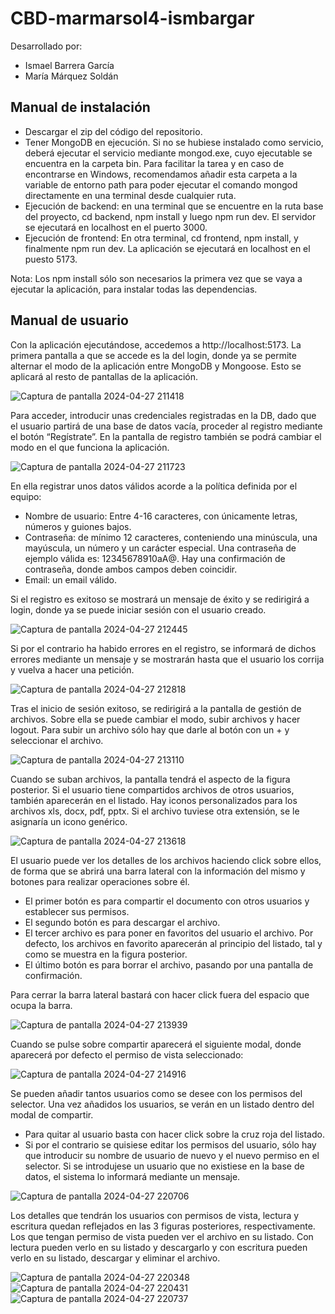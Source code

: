 # CBD-marmarsol4-ismbargar

Desarrollado por: 
- Ismael Barrera García
- María Márquez Soldán

## Manual de instalación

- Descargar el zip del código del repositorio.
- Tener MongoDB en ejecución. Si no se hubiese instalado como servicio, deberá ejecutar el servicio mediante mongod.exe, cuyo ejecutable se encuentra en la carpeta bin. Para facilitar la tarea y en caso de encontrarse en Windows, recomendamos añadir esta carpeta a la variable de entorno path para poder ejecutar el comando mongod directamente en una terminal desde cualquier ruta.
- Ejecución de backend: en una terminal que se encuentre en la ruta base del proyecto, cd backend, npm install y luego npm run dev. El servidor se ejecutará en localhost en el puerto 3000. 
- Ejecución de frontend: En otra terminal, cd frontend, npm install, y finalmente npm run dev. La aplicación se ejecutará en localhost en el puesto 5173. 

Nota: Los npm install sólo son necesarios la primera vez que se vaya a ejecutar la aplicación, para instalar todas las dependencias. 

## Manual de usuario

Con la aplicación ejecutándose, accedemos a http://localhost:5173. La primera pantalla a que se accede es la del login, donde ya se permite alternar el modo de la aplicación entre MongoDB y Mongoose. Esto se aplicará al resto de pantallas de la aplicación. 

![Captura de pantalla 2024-04-27 211418](https://github.com/marmarsol4/CBD-marmarsol4-ismbargar/assets/72874394/b9091ac9-04e8-46f2-af89-d2586217893f)

Para acceder, introducir unas credenciales registradas en la DB, dado que el usuario partirá de una base de datos vacía, proceder al registro mediante el botón “Regístrate”. En la pantalla de registro también se podrá cambiar el modo en el que funciona la aplicación.

![Captura de pantalla 2024-04-27 211723](https://github.com/marmarsol4/CBD-marmarsol4-ismbargar/assets/72874394/2d0cf639-bed8-47b5-85ca-158edfcd07b9)

En ella registrar unos datos válidos acorde a la política definida por el equipo:
- Nombre de usuario: Entre 4-16 caracteres, con únicamente letras, números y guiones bajos.
- Contraseña: de mínimo 12 caracteres, conteniendo una minúscula, una mayúscula, un número y un carácter especial. Una contraseña de ejemplo válida es: 12345678910aA@. Hay una confirmación de contraseña, donde ambos campos deben coincidir. 
- Email: un email válido. 

Si el registro es exitoso se mostrará un mensaje de éxito y se redirigirá a login, donde ya se puede iniciar sesión con el usuario creado.  

![Captura de pantalla 2024-04-27 212445](https://github.com/marmarsol4/CBD-marmarsol4-ismbargar/assets/72874394/17c9a004-2134-4556-8562-a870086f923b)

Si por el contrario ha habido errores en el registro, se informará de dichos errores mediante un mensaje y se mostrarán hasta que el usuario los corrija y vuelva a hacer una petición. 

![Captura de pantalla 2024-04-27 212818](https://github.com/marmarsol4/CBD-marmarsol4-ismbargar/assets/72874394/eb36d9a5-2311-4922-a662-c24eb29c65af)

Tras el inicio de sesión exitoso, se redirigirá a la pantalla de gestión de archivos. Sobre ella se puede cambiar el modo, subir archivos y hacer logout. Para subir un archivo sólo hay que darle al botón con un + y seleccionar el archivo.

![Captura de pantalla 2024-04-27 213110](https://github.com/marmarsol4/CBD-marmarsol4-ismbargar/assets/72874394/ebd4341f-ddf9-4136-a41c-d2535450ad5d)

Cuando se suban archivos, la pantalla tendrá el aspecto de la figura posterior. Si el usuario tiene compartidos archivos de otros usuarios, también aparecerán en el listado. Hay iconos personalizados para los archivos xls, docx, pdf, pptx. Si el archivo tuviese otra extensión, se le asignaría un icono genérico.  

![Captura de pantalla 2024-04-27 213618](https://github.com/marmarsol4/CBD-marmarsol4-ismbargar/assets/72874394/0ca3f87e-9c62-4a8b-b575-02620546c13c)

El usuario puede ver los detalles de los archivos haciendo click sobre ellos, de forma que se abrirá una barra lateral con la información del mismo y botones para realizar operaciones sobre él.

- El primer botón es para compartir el documento con otros usuarios y establecer sus permisos.
- El segundo botón es para descargar el archivo. 
- El tercer archivo es para poner en favoritos del usuario el archivo. Por defecto, los archivos en favorito aparecerán al principio del listado, tal y como se muestra en la figura posterior. 
- El último botón es para borrar el archivo, pasando por una pantalla de confirmación.   

Para cerrar la barra lateral bastará con hacer click fuera del espacio que ocupa la barra. 

![Captura de pantalla 2024-04-27 213939](https://github.com/marmarsol4/CBD-marmarsol4-ismbargar/assets/72874394/232936d8-75ca-441a-ac0a-ba5d9952101d)

Cuando se pulse sobre compartir aparecerá el siguiente modal, donde aparecerá por defecto el permiso de vista seleccionado:

![Captura de pantalla 2024-04-27 214916](https://github.com/marmarsol4/CBD-marmarsol4-ismbargar/assets/72874394/9aaa2db2-b3db-4ac5-a47c-09ea769a496f)

Se pueden añadir tantos usuarios como se desee con los permisos del selector. Una vez añadidos los usuarios, se verán en un listado dentro del modal de compartir. 
- Para quitar al usuario basta con hacer click sobre la cruz roja del listado. 
- Si por el contrario se quisiese editar los permisos del usuario, sólo hay que introducir su nombre de usuario de nuevo y el nuevo permiso en el selector. 
Si se introdujese un usuario que no existiese en la base de datos, el sistema lo informará mediante un mensaje.

![Captura de pantalla 2024-04-27 220706](https://github.com/marmarsol4/CBD-marmarsol4-ismbargar/assets/72874394/b1aae8eb-885a-47b4-9945-7c1d6fe813fd)

Los detalles que tendrán los usuarios con permisos de vista, lectura y escritura quedan reflejados en las 3 figuras posteriores, respectivamente. Los que tengan permiso de vista pueden ver el archivo en su listado. Con lectura pueden verlo en su listado y descargarlo y con escritura pueden verlo en su listado, descargar y eliminar el archivo.  

![Captura de pantalla 2024-04-27 220348](https://github.com/marmarsol4/CBD-marmarsol4-ismbargar/assets/72874394/9e6f2c64-22b2-4dda-ae5d-dbe9a10da5da)
![Captura de pantalla 2024-04-27 220431](https://github.com/marmarsol4/CBD-marmarsol4-ismbargar/assets/72874394/1dacdc0c-0215-44fc-8fd6-28bb3a71d4c6)
![Captura de pantalla 2024-04-27 220737](https://github.com/marmarsol4/CBD-marmarsol4-ismbargar/assets/72874394/5187e9f7-b77d-4a73-b7f2-9e70088bcc9e)
